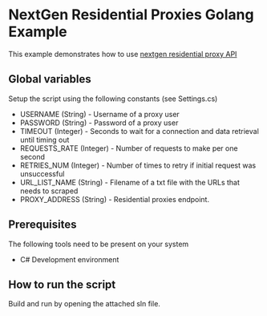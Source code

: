 # NextGen Residential Proxies Golang Example

This example demonstrates how to use [nextgen residential proxy API](https://developers.oxylabs.io/next-gen-residential-proxies/index.html#quick-start)

## Global variables

Setup the script using the following constants (see Settings.cs)

* USERNAME (String) - Username of a proxy user
* PASSWORD (String) - Password of a proxy user
* TIMEOUT (Integer) - Seconds to wait for a connection and data retrieval until timing out
* REQUESTS_RATE (Integer) - Number of requests to make per one second
* RETRIES_NUM (Integer) - Number of times to retry if initial request was unsuccessful
* URL_LIST_NAME (String) - Filename of a txt file with the URLs that needs to scraped
* PROXY_ADDRESS (String) - Residential proxies endpoint.

## Prerequisites

The following tools need to be present on your system
* C# Development environment

## How to run the script

Build and run by opening the attached sln file.

